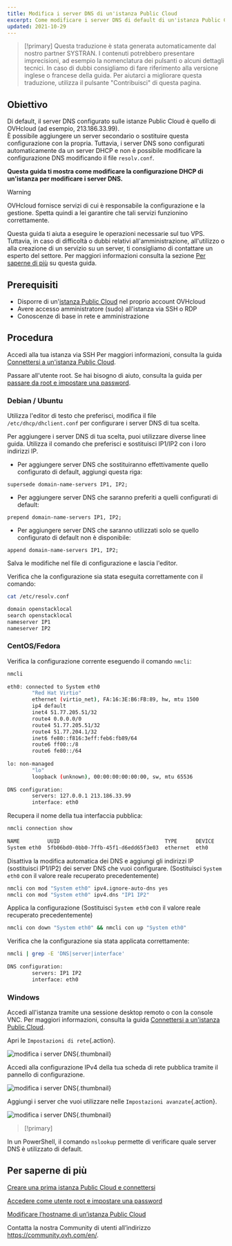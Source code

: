 ```yaml
---
title: Modifica i server DNS di un'istanza Public Cloud
excerpt: Come modificare i server DNS di default di un'istanza Public Cloud
updated: 2021-10-29
---
```


> [!primary]
> Questa traduzione è stata generata automaticamente dal nostro partner SYSTRAN. I contenuti potrebbero presentare imprecisioni, ad esempio la nomenclatura dei pulsanti o alcuni dettagli tecnici. In caso di dubbi consigliamo di fare riferimento alla versione inglese o francese della guida. Per aiutarci a migliorare questa traduzione, utilizza il pulsante "Contribuisci" di questa pagina.
>

## Obiettivo

Di default, il server DNS configurato sulle istanze Public Cloud è quello di OVHcloud (ad esempio, 213.186.33.99).<br>
È possibile aggiungere un server secondario o sostituire questa configurazione con la propria. Tuttavia, i server DNS sono configurati automaticamente da un server DHCP e non è possibile modificare la configurazione DNS modificando il file `resolv.conf`.

**Questa guida ti mostra come modificare la configurazione DHCP di un'istanza per modificare i server DNS.**

> [!warning]
> OVHcloud fornisce servizi di cui è responsabile la configurazione e la gestione. Spetta quindi a lei garantire che tali servizi funzionino correttamente.
>
> Questa guida ti aiuta a eseguire le operazioni necessarie sul tuo VPS. Tuttavia, in caso di difficoltà o dubbi relativi all'amministrazione, all'utilizzo o alla creazione di un servizio su un server, ti consigliamo di contattare un esperto del settore. Per maggiori informazioni consulta la sezione [Per saperne di più](#gofurther) su questa guida.
>

## Prerequisiti

- Disporre di un'[istanza Public Cloud](https://www.ovhcloud.com/it/public-cloud/) nel proprio account OVHcloud
- Avere accesso amministratore (sudo) all'istanza via SSH o RDP
- Conoscenze di base in rete e amministrazione

## Procedura

Accedi alla tua istanza via SSH Per maggiori informazioni, consulta la guida [Connettersi a un'istanza Public Cloud](/pages/public_cloud/compute/public-cloud-first-steps#connect-to-instance).

Passare all'utente root. Se hai bisogno di aiuto, consulta la guida per [passare da root e impostare una password](/pages/public_cloud/compute/become_root_and_change_password).

### Debian / Ubuntu

Utilizza l'editor di testo che preferisci, modifica il file `/etc/dhcp/dhclient.conf` per configurare i server DNS di tua scelta.

Per aggiungere i server DNS di tua scelta, puoi utilizzare diverse linee guida. Utilizza il comando che preferisci e sostituisci IP1/IP2 con i loro indirizzi IP.

- Per aggiungere server DNS che sostituiranno effettivamente quello configurato di default, aggiungi questa riga:
  
```console
supersede domain-name-servers IP1, IP2;
```

- Per aggiungere server DNS che saranno preferiti a quelli configurati di default:
    
```console
prepend domain-name-servers IP1, IP2;
```

- Per aggiungere server DNS che saranno utilizzati solo se quello configurato di default non è disponibile:
    
```console
append domain-name-servers IP1, IP2;
```

Salva le modifiche nel file di configurazione e lascia l'editor.

Verifica che la configurazione sia stata eseguita correttamente con il comando:

```bash
cat /etc/resolv.conf

domain openstacklocal
search openstacklocal
nameserver IP1
nameserver IP2
```

### CentOS/Fedora

Verifica la configurazione corrente eseguendo il comando `nmcli`:

```bash
nmcli
 
eth0: connected to System eth0
        "Red Hat Virtio"
        ethernet (virtio_net), FA:16:3E:B6:FB:89, hw, mtu 1500
        ip4 default
        inet4 51.77.205.51/32
        route4 0.0.0.0/0
        route4 51.77.205.51/32
        route4 51.77.204.1/32
        inet6 fe80::f816:3eff:feb6:fb89/64
        route6 ff00::/8
        route6 fe80::/64
 
lo: non-managed
        "lo"
        loopback (unknown), 00:00:00:00:00:00, sw, mtu 65536
 
DNS configuration:
        servers: 127.0.0.1 213.186.33.99
        interface: eth0
```

Recupera il nome della tua interfaccia pubblica:

```bash
nmcli connection show
 
NAME         UUID                                  TYPE      DEVICE
System eth0  5fb06bd0-0bb0-7ffb-45f1-d6edd65f3e03  ethernet  eth0
```

Disattiva la modifica automatica dei DNS e aggiungi gli indirizzi IP (sostituisci IP1/IP2) dei server DNS che vuoi configurare. (Sostituisci `System eth0` con il valore reale recuperato precedentemente)

```bash
nmcli con mod "System eth0" ipv4.ignore-auto-dns yes
nmcli con mod "System eth0" ipv4.dns "IP1 IP2"
```

Applica la configurazione (Sostituisci `System eth0` con il valore reale recuperato precedentemente)

```bash
nmcli con down "System eth0" && nmcli con up "System eth0"
```

Verifica che la configurazione sia stata applicata correttamente:

```bash
nmcli | grep -E 'DNS|server|interface'
 
DNS configuration:
        servers: IP1 IP2
        interface: eth0
```

### Windows

Accedi all'istanza tramite una sessione desktop remoto o con la console VNC. Per maggiori informazioni, consulta la guida [Connettersi a un'istanza Public Cloud](/pages/public_cloud/compute/public-cloud-first-steps#connect-to-instance).

Apri le `Impostazioni di rete`{.action}.

![modifica i server DNS](images/changednsservers1.png){.thumbnail}

Accedi alla configurazione IPv4 della tua scheda di rete pubblica tramite il pannello di configurazione.

![modifica i server DNS](images/changednsservers2.png){.thumbnail}

Aggiungi i server che vuoi utilizzare nelle `Impostazioni avanzate`{.action}.

![modifica i server DNS](images/changednsservers3.png){.thumbnail}

> [!primary]
>
In un PowerShell, il comando `nslookup` permette di verificare quale server DNS è utilizzato di default.
>

## Per saperne di più <a name="gofurther"></a>

[Creare una prima istanza Public Cloud e connettersi](/pages/public_cloud/compute/public-cloud-first-steps)

[Accedere come utente root e impostare una password](/pages/public_cloud/compute/become_root_and_change_password)

[Modificare l’hostname di un’istanza Public Cloud](/pages/public_cloud/compute/changing_the_hostname_of_an_instance)

Contatta la nostra Community di utenti all’indirizzo <https://community.ovh.com/en/>.